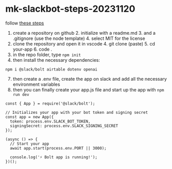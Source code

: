 # mk-slackbot-steps-20231120

follow [these steps](https://slack.dev/bolt-js/tutorial/getting-started#create-an-app)

1. create a repository on github
    2. initialize with a readme.md
    3. and a .gitignore (use the node template)
    4. select MIT for the license
3. clone the repository and open it in vscode
    4. git clone (paste)
    5. cd your-app
    6. code .
5. in the repo folder, type `npm init`
6. then install the necessary dependencies:
```
npm i @slack/bolt airtable dotenv openai
```

7. then create a .env file, create the app on slack and add all the necessary environment variables
8. then you can finally create your app.js file and start up the app with `npm run dev`

```
const { App } = require('@slack/bolt');

// Initializes your app with your bot token and signing secret
const app = new App({
  token: process.env.SLACK_BOT_TOKEN,
  signingSecret: process.env.SLACK_SIGNING_SECRET
});

(async () => {
  // Start your app
  await app.start(process.env.PORT || 3000);

  console.log('⚡️ Bolt app is running!');
})();
```